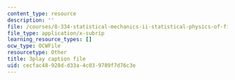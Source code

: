 ```yaml
---
content_type: resource
description: ''
file: /courses/8-334-statistical-mechanics-ii-statistical-physics-of-fields-spring-2014/cecfac48928dd33a4c039789f7d76c3e_bQ-miBkhy9M.srt
file_type: application/x-subrip
learning_resource_types: []
ocw_type: OCWFile
resourcetype: Other
title: 3play caption file
uid: cecfac48-928d-d33a-4c03-9789f7d76c3e
---
```

